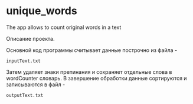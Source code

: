 # unique_words
The app allows to count original words in a text

Описание проекта.

Основной код программы считывает данные построчно из файла -
```
inputText.txt
```
Затем удаляет знаки препинания и сохраняет отдельные слова в wordCounter словарь.
В завершение обработки данные сортируются и записываются в файл -
```
outputText.txt
```
